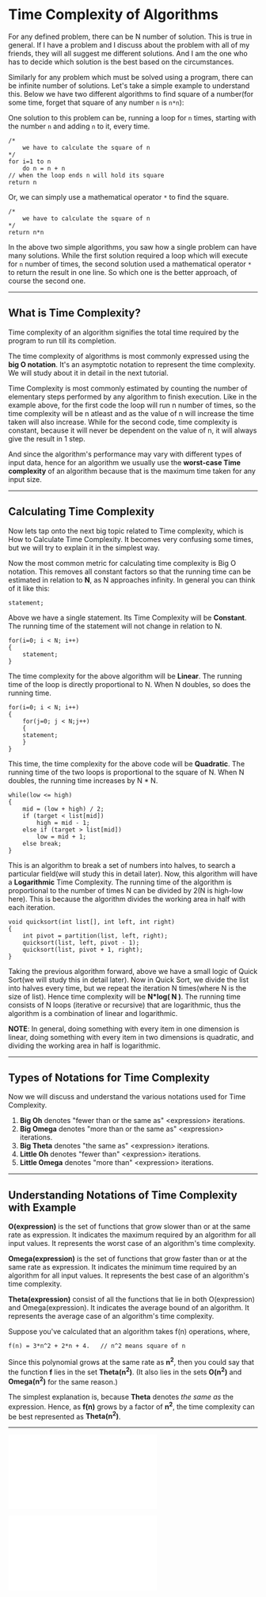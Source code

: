 # Time Complexity of Algorithms

For any defined problem, there can be N number of solution. This is true in general. If I have a problem and I discuss about the problem with all of my friends, they will all suggest me different solutions. And I am the one who has to decide which solution is the best based on the circumstances.

Similarly for any problem which must be solved using a program, there can be infinite number of solutions. Let's take a simple example to understand this. Below we have two different algorithms to find square of a number(for some time, forget that square of any number `n` is `n*n`):

One solution to this problem can be, running a loop for `n` times, starting with the number `n` and adding `n` to it, every time.

    /* 
        we have to calculate the square of n
    */
    for i=1 to n
        do n = n + n
    // when the loop ends n will hold its square
    return n

Or, we can simply use a mathematical operator `*` to find the square.

    /* 
        we have to calculate the square of n
    */
    return n*n

In the above two simple algorithms, you saw how a single problem can have many solutions. While the first solution required a loop which will execute for `n` number of times, the second solution used a mathematical operator `*` to return the result in one line. So which one is the better approach, of course the second one.

-------------------------------------------

## What is Time Complexity?

Time complexity of an algorithm signifies the total time required by the program to run till its completion.

The time complexity of algorithms is most commonly expressed using the **big O notation**. It's an asymptotic notation to represent the time complexity. We will study about it in detail in the next tutorial.

Time Complexity is most commonly estimated by counting the number of elementary steps performed by any algorithm to finish execution. Like in the example above, for the first code the loop will run n number of times, so the time complexity will be n atleast and as the value of n will increase the time taken will also increase. While for the second code, time complexity is constant, because it will never be dependent on the value of n, it will always give the result in 1 step.

And since the algorithm's performance may vary with different types of input data, hence for an algorithm we usually use the **worst-case Time complexity** of an algorithm because that is the maximum time taken for any input size.

-------------------------------------------

## Calculating Time Complexity

Now lets tap onto the next big topic related to Time complexity, which is How to Calculate Time Complexity. It becomes very confusing some times, but we will try to explain it in the simplest way.

Now the most common metric for calculating time complexity is Big O notation. This removes all constant factors so that the running time can be estimated in relation to **N**, as N approaches infinity. In general you can think of it like this:

    statement;

Above we have a single statement. Its Time Complexity will be **Constant**. The running time of the statement will not change in relation to N.

    for(i=0; i < N; i++)
    {
        statement;
    }

The time complexity for the above algorithm will be **Linear**. The running time of the loop is directly proportional to N. When N doubles, so does the running time.

    for(i=0; i < N; i++) 
    {
        for(j=0; j < N;j++)
        { 
        statement;
        }
    }

This time, the time complexity for the above code will be **Quadratic**. The running time of the two loops is proportional to the square of N. When N doubles, the running time increases by N * N.

    while(low <= high) 
    {
        mid = (low + high) / 2;
        if (target < list[mid])
            high = mid - 1;
        else if (target > list[mid])
            low = mid + 1;
        else break;
    }

This is an algorithm to break a set of numbers into halves, to search a particular field(we will study this in detail later). Now, this algorithm will have a **Logarithmic** Time Complexity. The running time of the algorithm is proportional to the number of times N can be divided by 2(N is high-low here). This is because the algorithm divides the working area in half with each iteration.

    void quicksort(int list[], int left, int right)
    {
        int pivot = partition(list, left, right);
        quicksort(list, left, pivot - 1);
        quicksort(list, pivot + 1, right);
    }

Taking the previous algorithm forward, above we have a small logic of Quick Sort(we will study this in detail later). Now in Quick Sort, we divide the list into halves every time, but we repeat the iteration N times(where N is the size of list). Hence time complexity will be **N*log( N )**. The running time consists of N loops (iterative or recursive) that are logarithmic, thus the algorithm is a combination of linear and logarithmic.

**NOTE**: In general, doing something with every item in one dimension is linear, doing something with every item in two dimensions is quadratic, and dividing the working area in half is logarithmic.

-------------------------------------------

## Types of Notations for Time Complexity

Now we will discuss and understand the various notations used for Time Complexity.

1. **Big Oh** denotes "fewer than or the same as" \<expression> iterations.
2. **Big Omega** denotes "more than or the same as" \<expression> iterations.
3. **Big Theta** denotes "the same as" \<expression> iterations.
4. **Little Oh** denotes "fewer than" \<expression> iterations.
5. **Little Omega** denotes "more than" \<expression> iterations.

-------------------------------------------

## Understanding Notations of Time Complexity with Example

**O(expression)** is the set of functions that grow slower than or at the same rate as expression. It indicates the maximum required by an algorithm for all input values. It represents the worst case of an algorithm's time complexity.

**Omega(expression)** is the set of functions that grow faster than or at the same rate as expression. It indicates the minimum time required by an algorithm for all input values. It represents the best case of an algorithm's time complexity.

**Theta(expression)** consist of all the functions that lie in both O(expression) and Omega(expression). It indicates the average bound of an algorithm. It represents the average case of an algorithm's time complexity.

Suppose you've calculated that an algorithm takes f(n) operations, where,

    f(n) = 3*n^2 + 2*n + 4.   // n^2 means square of n

Since this polynomial grows at the same rate as **n<sup>2</sup>**, then you could say that the function **f** lies in the set **Theta(n<sup>2</sup>)**. (It also lies in the sets **O(n<sup>2</sup>)** and **Omega(n<sup>2</sup>)** for the same reason.)

The simplest explanation is, because **Theta** denotes *the same as* the expression. Hence, as **f(n)** grows by a factor of **n<sup>2</sup>**, the time complexity can be best represented as **Theta(n<sup>2</sup>)**.

-------------------------------------------

![Prev](./003.md)

![Next](./005.md)